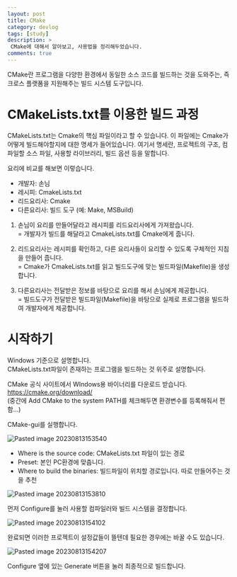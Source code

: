 ```yaml
---
layout: post
title: CMake
category: devlog
tags: [study]
description: >
 CMake에 대해서 알아보고, 사용법을 정리해두었습니다.
comments: true
---
```


CMake란 프로그램을 다양한 환경에서 동일한 소스 코드를 빌드하는 것을 도와주는, 즉 크로스 플랫폼을 지원해주는 빌드 시스템 도구입니다.

# CMakeLists.txt를 이용한 빌드 과정
CMakeLists.txt는 Cmake의 핵심 파일이라고 할 수 있습니다. 이 파일에는 Cmake가 어떻게 빌드해야할지에 대한 명세가 들어있습니다. 여기서 명세란, 프로젝트의 구조, 컴파일할 소스 파일, 사용할 라이브러리, 빌드 옵션 등을 말합니다.

요리에 비교를 해보면 이렇습니다.
- 개발자: 손님
- 레시피: CmakeLists.txt
- 리드요리사: Cmake
- 다른요리사: 빌드 도구 (예: Make, MSBuild)

1. 손님이 요리를 만들어달라고 레시피를 리드요리사에게 가져왔습니다.  
   = 개발자가 빌드를 해달라고 CmakeLists.txt를 Cmake에게 줍니다.

2. 리드요리사는 레시피를 확인하고, 다른 요리사들이 요리할 수 있도록 구체적인 지침을 만들어 줍니다.  
   = Cmake가 CmakeLists.txt를 읽고 빌드도구에 맞는 빌드파일(Makefile)을 생성합니다.

3. 다른요리사는 전달받은 정보를 바탕으로 요리를 해서 손님에게 제공합니다.  
   = 빌드도구가 전달받은 빌드파일(Makefile)을 바탕으로 실제로 프로그램을 빌드하여 개발자에게 제공합니다. 


# 시작하기
Windows 기준으로 설명합니다.  
CMakeLists.txt파일이 존재하는 프로그램을 빌드하는 것 위주로 설명합니다.

CMake 공식 사이트에서 WIndows용 바이너리를 다운로드 받습니다.  
https://cmake.org/download/  
(중간에 Add CMake to the system PATH를 체크해두면 환경변수를 등록해줘서 편함...)

CMake-gui를 실행합니다.

![Pasted image 20230813153540](https://github.com/charotiti9/charotiti9.github.io/assets/47441135/200f9978-ffe5-4520-871a-6b143a455ae0)

- Where is the source code: CMakeLists.txt 파일이 있는 경로
- Preset: 본인 PC환경에 맞춥니다.
- Where to build the binaries: 빌드파일이 위치할 경로입니다. 따로 만들어주는 것을 추천

![Pasted image 20230813153810](https://github.com/charotiti9/charotiti9.github.io/assets/47441135/5295cf54-896f-4570-86fc-d013a12414ef)

먼저 Configure를 눌러 사용할 컴파일러와 빌드 시스템을 결정합니다.

![Pasted image 20230813154102](https://github.com/charotiti9/charotiti9.github.io/assets/47441135/7fba250f-ff6d-4513-9b31-7e5b1397f2c4)

완료되면 이러한 프로젝트이 설정값들이 뜰텐데 필요한 경우에는 바꿀 수도 있습니다.

![Pasted image 20230813154207](https://github.com/charotiti9/charotiti9.github.io/assets/47441135/118f7e69-9b8f-448a-9313-e07d460c81e5)

Configure 옆에 있는 Generate 버튼을 눌러 최종적으로 빌드합니다.
